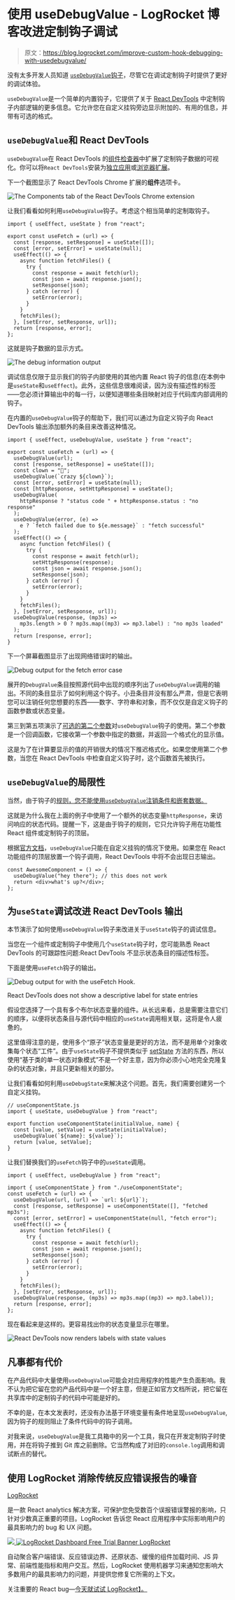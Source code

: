 # 使用 useDebugValue - LogRocket 博客改进定制钩子调试

> 原文：<https://blog.logrocket.com/improve-custom-hook-debugging-with-usedebugvalue/>

没有太多开发人员知道 [`useDebugValue`钩子](https://reactjs.org/docs/hooks-reference.html#usedebugvalue)，尽管它在调试定制钩子时提供了更好的调试体验。

`useDebugValue`是一个简单的内置钩子，它提供了关于 [React DevTools](https://blog.logrocket.com/debug-react-applications-with-the-new-react-devtools/) 中定制钩子内部逻辑的更多信息。它允许您在自定义挂钩旁边显示附加的、有用的信息，并带有可选的格式。

## `useDebugValue`和 React DevTools

`useDebugValue`在 React DevTools 的[组件检查器](https://github.com/facebook/react/tree/main/packages/react-devtools#inspecting-component-instances)中扩展了定制钩子数据的可视化。你可以将`React DevTools`安装为[独立应用](https://www.npmjs.com/package/react-devtools)或[浏览器扩展](https://chrome.google.com/webstore/detail/react-developer-tools/fmkadmapgofadopljbjfkapdkoienihi)。

下一个截图显示了 React DevTools Chrome 扩展的**组件**选项卡。

![The Components tab of the React DevTools Chrome extension](img/5944749f83824d03dcd63aa8ba86b365.png)

让我们看看如何利用`useDebugValue`钩子。考虑这个相当简单的定制取钩子。

```
import { useEffect, useState } from "react";

export const useFetch = (url) => {
  const [response, setResponse] = useState([]);
  const [error, setError] = useState(null);
  useEffect(() => {
    async function fetchFiles() {
      try {
        const response = await fetch(url);
        const json = await response.json();
        setResponse(json);
      } catch (error) {
        setError(error);
      }
    }
    fetchFiles();
  }, [setError, setResponse, url]);
  return [response, error];
};

```

这就是钩子数据的显示方式。

![The debug information output](img/969a8fda5971ed137b62356e17d43013.png)

调试信息仅限于显示我们的钩子内部使用的其他内置 React 钩子的信息(在本例中是`useState`和`useEffect`)。此外，这些信息很难阅读，因为没有描述性的标签——您必须计算输出中的每一行，以便知道哪些条目映射对应于代码库内部调用的钩子。

在内置的`useDebugValue`钩子的帮助下，我们可以通过为自定义钩子向 React DevTools 输出添加额外的条目来改善这种情况。

```
import { useEffect, useDebugValue, useState } from "react";

export const useFetch = (url) => {
  useDebugValue(url);
  const [response, setResponse] = useState([]);
  const clown = "🤡";
  useDebugValue(`crazy ${clown}`);
  const [error, setError] = useState(null);
  const [httpResponse, setHttpResponse] = useState();
  useDebugValue(
    httpResponse ? "status code " + httpResponse.status : "no response"
  );
  useDebugValue(error, (e) =>
    e ? `fetch failed due to ${e.message}` : "fetch successful"
  );
  useEffect(() => {
    async function fetchFiles() {
      try {
        const response = await fetch(url);
        setHttpResponse(response);
        const json = await response.json();
        setResponse(json);
      } catch (error) {
        setError(error);
      }
    }
    fetchFiles();
  }, [setError, setResponse, url]);
  useDebugValue(response, (mp3s) =>
    mp3s.length > 0 ? mp3s.map((mp3) => mp3.label) : "no mp3s loaded"
  );
  return [response, error];
}

```

下一个屏幕截图显示了出现网络错误时的输出。

![Debug output for the fetch error case](img/7e07bae4757f00652e09b33234e24645.png)

展开的`DebugValue`条目按照源代码中出现的顺序列出了`useDebugValue`调用的输出。不同的条目显示了如何利用这个钩子。小丑条目并没有那么严肃，但是它表明您可以注销任何您想要的东西——数字、字符串和对象，而不仅仅是自定义钩子的函数参数或状态变量。

第三到第五项演示了[可选的第二个参数](https://reactjs.org/docs/hooks-reference.html#defer-formatting-debug-values)对`useDebugValue`钩子的使用。第二个参数是一个回调函数，它接收第一个参数中指定的数据，并返回一个格式化的显示值。

这是为了在计算要显示的值的开销很大的情况下推迟格式化。如果您使用第二个参数，当您在 React DevTools 中检查自定义钩子时，这个函数首先被执行。

## `useDebugValue`的局限性

当然，由于钩子的[规则，您不能使用`useDebugValue`注销条件和嵌套数据。](https://reactjs.org/docs/hooks-rules.html)

这就是为什么我在上面的例子中使用了一个额外的状态变量`httpResponse`，来访问响应的状态代码。提醒一下，这是由于钩子的规则，它只允许钩子用在功能性 React 组件或定制钩子的顶层。

根据[官方文档](https://reactjs.org/docs/hooks-reference.html#defer-formatting-debug-values)，`useDebugValue`只能在自定义挂钩的情况下使用。如果您在 React 功能组件的顶层放置一个钩子调用，React DevTools 中将不会出现日志输出。

```
const AwesomeComponent = () => {
  useDebugValue("hey there"); // this does not work
  return <div>what's up?</div>;
};

```

## 为`useState`调试改进 React DevTools 输出

本节演示了如何使用`useDebugValue`钩子来改进关于`useState`钩子的调试信息。

当您在一个组件或定制钩子中使用几个`useState`钩子时，您可能熟悉 React DevTools 的可跟踪性问题:React DevTools 不显示状态条目的描述性标签。

下面是使用`useFetch`钩子的输出。

![Debug output for with the useFetch Hook.](img/87492562b6b1bc40e4684b58f285be59.png)

React DevTools does not show a descriptive label for state entries

假设您选择了一个具有多个布尔状态变量的组件。从长远来看，总是需要注意它们的顺序，以便将状态条目与源代码中相应的`useState`调用相关联，这将是令人疲惫的。

这里值得注意的是，使用多个“原子”状态变量是更好的方法，而不是用单个对象收集每个状态“工件”。由于`useState`钩子不提供类似于 [setState](https://reactjs.org/docs/react-component.html#setstate) 方法的东西，所以使用“基于类的单一状态对象模式”不是一个好主意，因为你必须小心地完全克隆复杂的状态对象，并且只更新相关的部分。

让我们看看如何利用`useDebugState`来解决这个问题。首先，我们需要创建另一个自定义挂钩。

```
// useComponentState.js
import { useState, useDebugValue } from "react";

export function useComponentState(initialValue, name) {
  const [value, setValue] = useState(initialValue);
  useDebugValue(`${name}: ${value}`);
  return [value, setValue];
}

```

让我们替换我们的`useFetch`钩子中的`useState`调用。

```
import { useEffect, useDebugValue } from "react";

import { useComponentState } from "./useComponentState";
const useFetch = (url) => {
  useDebugValue(url, (url) => `url: ${url}`);
  const [response, setResponse] = useComponentState([], "fetched mp3s");
  const [error, setError] = useComponentState(null, "fetch error");
  useEffect(() => {
    async function fetchFiles() {
      try {
        const response = await fetch(url);
        const json = await response.json();
        setResponse(json);
      } catch (error) {
        setError(error);
      }
    }
    fetchFiles();
  }, [setError, setResponse, url]);
  useDebugValue(response, (mp3s) => mp3s.map((mp3) => mp3.label));
  return [response, error];
};

```

现在看起来是这样的。更容易找出你的状态变量显示在哪里。

![React DevTools now renders labels with state values](img/5440ea0bdb3d5c6d15767b5a33bf1c69.png)

## 凡事都有代价

在产品代码中大量使用`useDebugValue`可能会对应用程序的性能产生负面影响。我不认为把它留在您的产品代码中是一个好主意，但是正如官方文档所说，把它留在共享库中的定制钩子的代码中可能是好的。

不幸的是，在本文发表时，还没有办法基于环境变量有条件地呈现`useDebugValue`,因为钩子的规则阻止了条件代码中的钩子调用。

对我来说，`useDebugValue`是我工具箱中的另一个工具，我只在开发定制钩子时使用，并在将钩子推到 Git 库之前删除。它当然构成了对旧的`console.log`调用和调试断点的替代。

## 使用 LogRocket 消除传统反应错误报告的噪音

[LogRocket](https://lp.logrocket.com/blg/react-signup-issue-free)

是一款 React analytics 解决方案，可保护您免受数百个误报错误警报的影响，只针对少数真正重要的项目。LogRocket 告诉您 React 应用程序中实际影响用户的最具影响力的 bug 和 UX 问题。

[![](img/f300c244a1a1cf916df8b4cb02bec6c6.png) ](https://lp.logrocket.com/blg/react-signup-general) [ ![LogRocket Dashboard Free Trial Banner](img/d6f5a5dd739296c1dd7aab3d5e77eeb9.png) ](https://lp.logrocket.com/blg/react-signup-general) [LogRocket](https://lp.logrocket.com/blg/react-signup-issue-free)

自动聚合客户端错误、反应错误边界、还原状态、缓慢的组件加载时间、JS 异常、前端性能指标和用户交互。然后，LogRocket 使用机器学习来通知您影响大多数用户的最具影响力的问题，并提供您修复它所需的上下文。

关注重要的 React bug—[今天就试试 LogRocket】。](https://lp.logrocket.com/blg/react-signup-issue-free)
